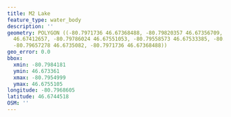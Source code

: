 ```yaml
---
title: M2 Lake
feature_type: water_body
description: ''
geometry: POLYGON ((-80.7971736 46.67368488, -80.79820357 46.67356709, -80.79841814
  46.67412657, -80.79786024 46.67551053, -80.79558573 46.67533385, -80.7954999 46.67336097,
  -80.79657278 46.6735082, -80.7971736 46.67368488))
geo_error: 0.0
bbox:
  xmin: -80.7984181
  ymin: 46.673361
  xmax: -80.7954999
  ymax: 46.6755105
longitude: -80.7968605
latitude: 46.6744518
OSM: ''
---
```


